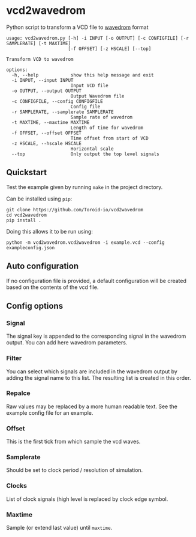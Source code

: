 # vcd2wavedrom

Python script to transform a VCD file to [wavedrom](https://wavedrom.com/) format

```
usage: vcd2wavedrom.py [-h] -i INPUT [-o OUTPUT] [-c CONFIGFILE] [-r SAMPLERATE] [-t MAXTIME]
                       [-f OFFSET] [-z HSCALE] [--top]

Transform VCD to wavedrom

options:
  -h, --help            show this help message and exit
  -i INPUT, --input INPUT
                        Input VCD file
  -o OUTPUT, --output OUTPUT
                        Output Wavedrom file
  -c CONFIGFILE, --config CONFIGFILE
                        Config file
  -r SAMPLERATE, --samplerate SAMPLERATE
                        Sample rate of wavedrom
  -t MAXTIME, --maxtime MAXTIME
                        Length of time for wavedrom
  -f OFFSET, --offset OFFSET
                        Time offset from start of VCD
  -z HSCALE, --hscale HSCALE
                        Horizontal scale
  --top                 Only output the top level signals

```

## Quickstart

Test the example given by running `make` in the project directory.

Can be installed using `pip`:

```
git clone https://github.com/Toroid-io/vcd2wavedrom
cd vcd2wavedrom
pip install .
```

Doing this allows it to be run using:

```
python -m vcd2wavedrom.vcd2wavedrom -i example.vcd --config exampleconfig.json
```

## Auto configuration

If no configuration file is provided, a default configuration will be
created based on the contents of the vcd file.

## Config options

### Signal

The signal key is appended to the corresponding signal in the wavedrom
output. You can add here wavedrom parameters.

### Filter

You can select which signals are included in the wavedrom output by
adding the signal name to this list. The resulting list is created in
this order.

### Repalce

Raw values may be replaced by a more human readable text. See the
example config file for an example.

### Offset

This is the first tick from which sample the vcd waves.

### Samplerate

Should be set to clock period / resolution of simulation.

### Clocks

List of clock signals (high level is replaced by clock edge symbol.

### Maxtime

Sample (or extend last value) until `maxtime`.
